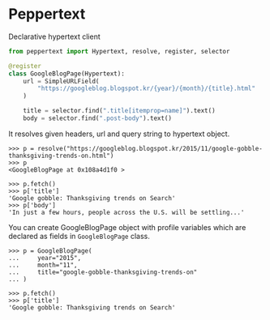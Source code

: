 # Peppertext

Declarative hypertext client

```python
from peppertext import Hypertext, resolve, register, selector

@register
class GoogleBlogPage(Hypertext):
    url = SimpleURLField(
        "https://googleblog.blogspot.kr/{year}/{month}/{title}.html"
    )

    title = selector.find(".title[itemprop=name]").text()
    body = selector.find(".post-body").text()

```

It resolves given headers, url and query string to hypertext object.

```
>>> p = resolve("https://googleblog.blogspot.kr/2015/11/google-gobble-thanksgiving-trends-on.html")
>>> p
<GoogleBlogPage at 0x108a4d1f0 >

>>> p.fetch()
>>> p['title']
'Google gobble: Thanksgiving trends on Search'
>>> p['body']
'In just a few hours, people across the U.S. will be settling...'
```

You can create GoogleBlogPage object with profile variables which are declared as
fields in `GoogleBlogPage` class.


```
>>> p = GoogleBlogPage(
...     year="2015",
...     month="11",
...     title="google-gobble-thanksgiving-trends-on"
... )

>>> p.fetch()
>>> p['title']
'Google gobble: Thanksgiving trends on Search'
```
